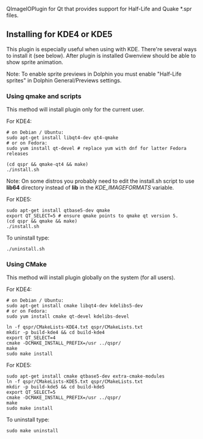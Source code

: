 QImageIOPlugin for Qt that provides support for Half-Life and Quake *.spr files.

## Installing for KDE4 or KDE5

This plugin is especially useful when using with KDE. There're several ways to install it (see below).
After plugin is installed Gwenview should be able to show sprite animation.

Note: To enable sprite previews in Dolphin you must enable "Half-Life sprites" in Dolphin General/Previews settings.

### Using qmake and scripts

This method will install plugin only for the current user.

For KDE4:

    # on Debian / Ubuntu:
    sudo apt-get install libqt4-dev qt4-qmake
    # or on Fedora:
    sudo yum install qt-devel # replace yum with dnf for latter Fedora releases
    
    (cd qspr && qmake-qt4 && make)
    ./install.sh
    
Note: On some distros you probably need to edit the install.sh script to use **lib64** directory instead of **lib** in the *KDE_IMAGEFORMATS* variable.
    
For KDE5:

    sudo apt-get install qtbase5-dev qmake
    export QT_SELECT=5 # ensure qmake points to qmake qt version 5.
    (cd qspr && qmake && make)
    ./install.sh
    
To uninstall type:

    ./uninstall.sh

### Using CMake

This method will install plugin globally on the system (for all users).

For KDE4:

    # on Debian / Ubuntu:
    sudo apt-get install cmake libqt4-dev kdelibs5-dev
    # or on Fedora:
    sudo yum install cmake qt-devel kdelibs-devel
    
    ln -f qspr/CMakeLists-KDE4.txt qspr/CMakeLists.txt
    mkdir -p build-kde4 && cd build-kde4
    export QT_SELECT=4
    cmake -DCMAKE_INSTALL_PREFIX=/usr ../qspr/
    make
    sudo make install
    
For KDE5:

    sudo apt-get install cmake qtbase5-dev extra-cmake-modules
    ln -f qspr/CMakeLists-KDE5.txt qspr/CMakeLists.txt
    mkdir -p build-kde5 && cd build-kde5
    export QT_SELECT=5
    cmake -DCMAKE_INSTALL_PREFIX=/usr ../qspr/
    make
    sudo make install

To uninstall type:

    sudo make uninstall

